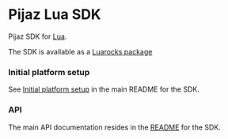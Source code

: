 Pijaz Lua SDK
=================

Pijaz SDK for [Lua](http://www.lua.org).

The SDK is available as a [Luarocks package](https://rocks.moonscript.org/modules/thehunmonkgroup/pijaz-sdk)


### Initial platform setup

See [Initial platform setup](https://github.com/pijaz/pijaz-sdk#initial-platform-setup) in the main README for the SDK.


### API

The main API documentation resides in the [README](https://github.com/pijaz/pijaz-sdk#api) for the SDK.


